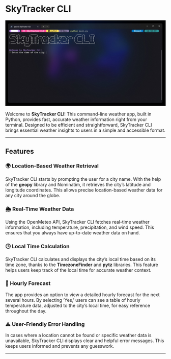 # SkyTracker CLI

![SkyTracker CLI Screenshot](./skytracker_screenshot.jpg)

Welcome to **SkyTracker CLI**! This command-line weather app, built in Python, provides fast, accurate weather information right from your terminal. Designed to be efficient and straightforward, SkyTracker CLI brings essential weather insights to users in a simple and accessible format.

---

## Features

### 🌍 Location-Based Weather Retrieval
SkyTracker CLI starts by prompting the user for a city name. With the help of the **geopy** library and Nominatim, it retrieves the city’s latitude and longitude coordinates. This allows precise location-based weather data for any city around the globe.

### 🌦️ Real-Time Weather Data
Using the OpenMeteo API, SkyTracker CLI fetches real-time weather information, including temperature, precipitation, and wind speed. This ensures that you always have up-to-date weather data on hand.

### 🕒 Local Time Calculation
SkyTracker CLI calculates and displays the city’s local time based on its time zone, thanks to the **TimezoneFinder** and **pytz** libraries. This feature helps users keep track of the local time for accurate weather context.

### 📆 Hourly Forecast
The app provides an option to view a detailed hourly forecast for the next several hours. By selecting ‘Yes,’ users can see a table of hourly temperature data, adjusted to the city’s local time, for easy reference throughout the day.

### ⚠️ User-Friendly Error Handling
In cases where a location cannot be found or specific weather data is unavailable, SkyTracker CLI displays clear and helpful error messages. This keeps users informed and prevents any guesswork.

---
